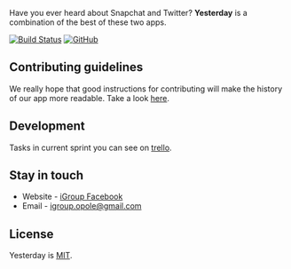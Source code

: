 Have you ever heard about Snapchat and Twitter? **Yesterday** is a combination of the best of these two apps.

[![Build Status](https://travis-ci.org/igroup-opole/yesterday-api.svg?branch=master)](https://travis-ci.org/igroup-opole/yesterday-api)
[![GitHub](https://img.shields.io/github/license/igroup-opole/yesterday-api.svg)](https://github.com/igroup-opole/yesterday-api/blob/master/LICENSE)

## Contributing guidelines

We really hope that good instructions for contributing will make the history of our app more readable. Take a look [here](CONTRIBUTING.md).

## Development

Tasks in current sprint you can see on [trello](https://trello.com/b/PiDARSsk/yesterday).

## Stay in touch

* Website - [iGroup Facebook](https://www.facebook.com/igroup.opole/)
* Email - [igroup.opole@gmail.com](mailto:igroup.opole@gmail.com)

## License

Yesterday is [MIT](LICENSE).